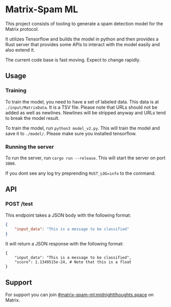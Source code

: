 # Matrix-Spam ML

This project consists of tooling to generate a spam detection model for the Matrix protocol.

It utilizes Tensorflow and builds the model in python and then provides a Rust server that provides some APIs to interact with the model easily and also extend it.

The current code base is fast moving. Expect to change rapidly.

## Usage

### Training

To train the model, you need to have a set of labeled data.
This data is at `./input/MatrixData`. It is a TSV file.
Please note that URLs should not be added as well as newlines.
Newlines will be stripped anyway and URLs tend to break the model result.

To train the model, run `python3 model_v2.py`. This will train the model and save it to `./model/`.
Please make sure you installed tensorflow.

### Running the server

To run the server, run `cargo run --release`. This will start the server on port `3000`.

If you dont see any log try preprending `RUST_LOG=info` to the command.

## API

### POST /test

This endpoint takes a JSON body with the following format:

```json
{
    "input_data": "This is a message to be classified"
}
```

It will return a JSON response with the following format:

```json5
{
    "input_data": "This is a message to be classified",
    "score": 1.1349515e-24, # Note that this is a float
}
```

## Support

For support you can join [#matrix-spam-ml:midnightthoughts.space](https://matrix.to/#/#matrix-spam-ml:midnightthoughts.space) on Matrix.